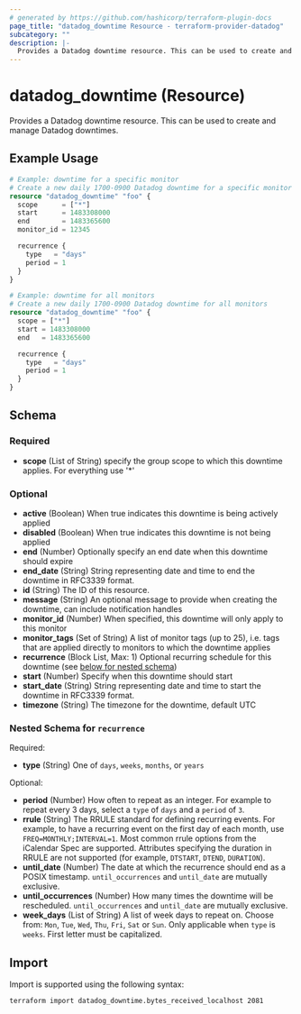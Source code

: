```yaml
---
# generated by https://github.com/hashicorp/terraform-plugin-docs
page_title: "datadog_downtime Resource - terraform-provider-datadog"
subcategory: ""
description: |-
  Provides a Datadog downtime resource. This can be used to create and manage Datadog downtimes.
---
```


# datadog_downtime (Resource)

Provides a Datadog downtime resource. This can be used to create and manage Datadog downtimes.

## Example Usage

```terraform
# Example: downtime for a specific monitor
# Create a new daily 1700-0900 Datadog downtime for a specific monitor id
resource "datadog_downtime" "foo" {
  scope      = ["*"]
  start      = 1483308000
  end        = 1483365600
  monitor_id = 12345

  recurrence {
    type   = "days"
    period = 1
  }
}

# Example: downtime for all monitors
# Create a new daily 1700-0900 Datadog downtime for all monitors
resource "datadog_downtime" "foo" {
  scope = ["*"]
  start = 1483308000
  end   = 1483365600

  recurrence {
    type   = "days"
    period = 1
  }
}
```

<!-- schema generated by tfplugindocs -->
## Schema

### Required

- **scope** (List of String) specify the group scope to which this downtime applies. For everything use '*'

### Optional

- **active** (Boolean) When true indicates this downtime is being actively applied
- **disabled** (Boolean) When true indicates this downtime is not being applied
- **end** (Number) Optionally specify an end date when this downtime should expire
- **end_date** (String) String representing date and time to end the downtime in RFC3339 format.
- **id** (String) The ID of this resource.
- **message** (String) An optional message to provide when creating the downtime, can include notification handles
- **monitor_id** (Number) When specified, this downtime will only apply to this monitor
- **monitor_tags** (Set of String) A list of monitor tags (up to 25), i.e. tags that are applied directly to monitors to which the downtime applies
- **recurrence** (Block List, Max: 1) Optional recurring schedule for this downtime (see [below for nested schema](#nestedblock--recurrence))
- **start** (Number) Specify when this downtime should start
- **start_date** (String) String representing date and time to start the downtime in RFC3339 format.
- **timezone** (String) The timezone for the downtime, default UTC

<a id="nestedblock--recurrence"></a>
### Nested Schema for `recurrence`

Required:

- **type** (String) One of `days`, `weeks`, `months`, or `years`

Optional:

- **period** (Number) How often to repeat as an integer. For example to repeat every 3 days, select a `type` of `days` and a `period` of `3`.
- **rrule** (String) The RRULE standard for defining recurring events. For example, to have a recurring event on the first day of each month, use `FREQ=MONTHLY;INTERVAL=1`. Most common rrule options from the iCalendar Spec are supported. Attributes specifying the duration in RRULE are not supported (for example, `DTSTART`, `DTEND`, `DURATION`).
- **until_date** (Number) The date at which the recurrence should end as a POSIX timestamp. `until_occurrences` and `until_date` are mutually exclusive.
- **until_occurrences** (Number) How many times the downtime will be rescheduled. `until_occurrences` and `until_date` are mutually exclusive.
- **week_days** (List of String) A list of week days to repeat on. Choose from: `Mon`, `Tue`, `Wed`, `Thu`, `Fri`, `Sat` or `Sun`. Only applicable when `type` is `weeks`. First letter must be capitalized.

## Import

Import is supported using the following syntax:

```shell
terraform import datadog_downtime.bytes_received_localhost 2081
```
